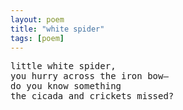 ```yaml
---
layout: poem
title: "white spider"
tags: [poem]
---
```


<pre class="stanza">
little white spider,
you hurry across the iron bow&mdash;
do you know something
the cicada and crickets missed?
</pre> 